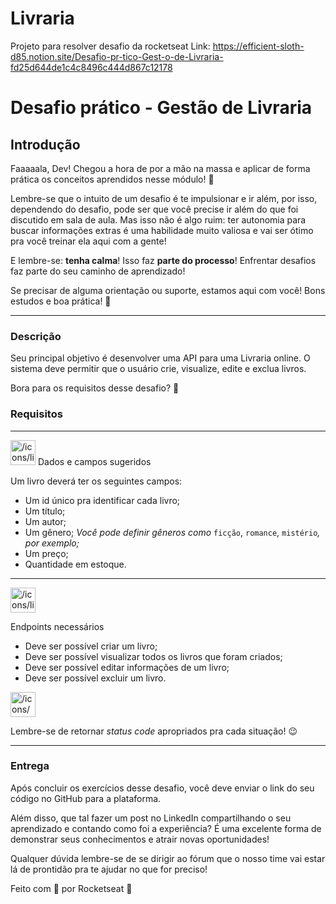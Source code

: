 # Livraria

Projeto para resolver desafio da rocketseat
Link: https://efficient-sloth-d85.notion.site/Desafio-pr-tico-Gest-o-de-Livraria-fd25d644de1c4c8496c444d867c12178

# Desafio prático - Gestão de Livraria

## Introdução

Faaaaala, Dev! Chegou a hora de por a mão na massa e aplicar de forma prática os conceitos aprendidos nesse módulo! 🚀

Lembre-se que o intuito de um desafio é te impulsionar e ir além, por isso, dependendo do desafio, pode ser que você precise ir além do que foi discutido em sala de aula. 
Mas isso não é algo ruim: ter autonomia para buscar informações extras é uma habilidade muito valiosa e vai ser ótimo pra você treinar ela aqui com a gente!

E lembre-se: **tenha calma**! Isso faz **parte do processo**! Enfrentar desafios faz parte do seu caminho de aprendizado! 

Se precisar de alguma orientação ou suporte, estamos aqui com você!
Bons estudos e boa prática! 💜

---

### Descrição

Seu principal objetivo é desenvolver uma API para uma Livraria online. 
O sistema deve permitir que o usuário crie, visualize, edite e exclua livros.

Bora para os requisitos desse desafio? 🚀

### Requisitos

---

<aside>
<img src="/icons/list_purple.svg" alt="/icons/list_purple.svg" width="40px" /> Dados e campos sugeridos

</aside>

Um livro deverá ter os seguintes campos:

- Um id único pra identificar cada livro;
- Um título;
- Um autor;
- Um gênero;
*Você pode definir gêneros como* `ficção`, `romance`, `mistério`*, por exemplo;*
- Um preço;
- Quantidade em estoque.

---

<aside>
<img src="/icons/list_purple.svg" alt="/icons/list_purple.svg" width="40px" />

Endpoints necessários

</aside>

- Deve ser possível criar um livro;
- Deve ser possível visualizar todos os livros que foram criados;
- Deve ser possível editar informações de um livro;
- Deve ser possível excluir um livro.

<aside>
<img src="/icons/warning_yellow.svg" alt="/icons/warning_yellow.svg" width="40px" />

Lembre-se de retornar *status code* apropriados pra cada situação! 😉

</aside>

---

### Entrega

Após concluir os exercícios desse desafio, você deve enviar o link do seu código no GitHub para a plataforma. 

Além disso, que tal fazer um post no LinkedIn compartilhando o seu aprendizado e contando como foi a experiência? É uma excelente forma de demonstrar seus conhecimentos e atrair novas oportunidades!

Qualquer dúvida lembre-se de se dirigir ao fórum que o nosso time vai estar lá de prontidão pra te ajudar no que for preciso! 

Feito com 💜 por Rocketseat 🚀
